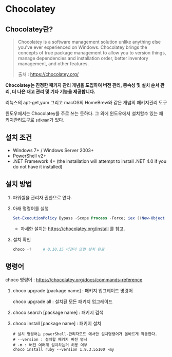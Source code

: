 # Chocolatey

## Chocolatey란?

>  Chocolatey is a software management solution unlike anything else you've ever experienced on Windows. Chocolatey brings the concepts of true package management to allow you to version things, manage dependencies and installation order, better inventory management, and other features. 
>
> 출처 :  https://chocolatey.org/ 

<b>Chocolatey는 진정한 패키지 관리 개념을 도입하여 버전 관리, 종속성 및 설치 순서 관리, 더 나은 재고 관리 및 기타 기능을 제공합니다.</b>

리눅스의 apt-get,yum 그리고 macOS의 HomeBrew와 같은 개념의 패키지관리 도구

윈도우에서는 Chocolatey를 주로 쓰는 듯하다. 그 외에 윈도우에서 설치할수 있는 패키지관리도구로 `sdkman`가 있다.



## 설치 조건

- Windows 7+ / Windows Server 2003+
- PowerShell v2+
- .NET Framework 4+ (the installation will attempt to install .NET 4.0 if you do not have it installed)

## 설치 방법

1. 파워셀을 관리자 권한으로 연다.

2. 아래 명령어를 실행

   ```powershell
   Set-ExecutionPolicy Bypass -Scope Process -Force; iex ((New-Object System.Net.WebClient).DownloadString('https://chocolatey.org/install.ps1'))
   ```

   - 자세한 설치는  https://chocolatey.org/install 를 참고.

3. 설치 확인

   ```powershell
   choco -? 	# 0.10.15 버전이 뜨면 설치 완료
   ```



## 명령어

choco 명령어 :  https://chocolatey.org/docs/commands-reference 

1.  choco upgrade [package name]  : 패키지 업그레이드 명령어

     choco upgrade all : 설치된 모든 패키지 업그레이드

2. choco search [package name] : 패키지 검색

3. choco install [package name] : 패키지 설치

   ```
   # 설치 명령어는 powerShell-관리자모드 에서만 설치명령어가 올바르게 작동한다.
   # --version : 설치할 패키지 버전 명시
   # -m : 버전 여러개 설치하는거 허용 여부 
   choco install ruby --version 1.9.3.55100 -my
   ```





